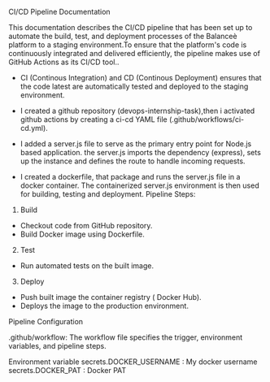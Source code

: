 CI/CD Pipeline Documentation

This documentation describes the CI/CD pipeline that has been set up to automate the build, test, and deployment processes of the Balanceè platform to a staging environment.To ensure that the platform's code is continuously integrated and delivered efficiently, the pipeline makes use of GitHub Actions as its CI/CD tool..

- CI (Continous Integration) and CD (Continous Deployment) ensures that the code latest are automatically tested and deployed to the staging environment.

- I created a github repository (devops-internship-task),then i activated github actions by creating a ci-cd YAML file (.github/workflows/ci-cd.yml). 

- I added a server.js file to serve as the primary entry point for Node.js based application. the server.js imports the dependency (express), sets up the instance and defines the route to handle incoming requests.

- I created a dockerfile, that package and runs the server.js file in a docker container. The containerized server.js environment is then used for building, testing and deployment.
Pipeline Steps:

1. Build
- Checkout code from GitHub repository.
- Build Docker image using Dockerfile.

2. Test
- Run automated tests on the built image.

3. Deploy
- Push built image the container registry ( Docker Hub).
- Deploys the image to the production environment.

Pipeline Configuration

.github/workflow: The workflow file specifies the trigger, environment variables, and pipeline steps.

Environment variable
secrets.DOCKER_USERNAME : My docker username
secrets.DOCKER_PAT : Docker PAT

